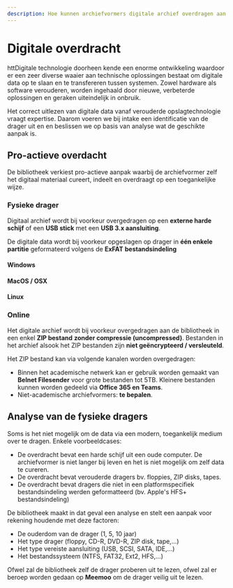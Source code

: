 ```yaml
---
description: Hoe kunnen archiefvormers digitale archief overdragen aan de bibliotheek?
---
```


# Digitale overdracht

httDigitale technologie doorheen kende een enorme ontwikkeling waardoor er een zeer diverse waaier aan technische oplossingen bestaat om digitale data op te slaan en te transfereren tussen systemen. Zowel hardware als software verouderen, worden ingehaald door nieuwe, verbeterde oplossingen en geraken uiteindelijk in onbruik.

Het correct uitlezen van digitale data vanaf verouderde opslagtechnologie vraagt expertise. Daarom voeren we bij intake een identificatie van de drager uit en en beslissen we op basis van analyse wat de geschikte aanpak is.

## Pro-actieve overdacht

De bibliotheek verkiest pro-actieve aanpak waarbij de archiefvormer zelf het digitaal materiaal cureert, indeelt en overdraagt op een toegankelijke wijze.

### Fysieke drager

Digitaal archief wordt bij voorkeur overgedragen op een **externe harde schijf** of een **USB stick** met een **USB 3.x aansluiting**.&#x20;

De digitale data wordt bij voorkeur opgeslagen op drager in **één enkele partitie** geformateerd volgens de **ExFAT** **bestandsindeling**

#### **Windows**

#### MacOS / OSX

#### Linux

### Online

Het digitale archief wordt bij voorkeur overgedragen aan de bibliotheek in een enkel **ZIP bestand** **zonder compressie (uncompressed)**. Bestanden in het archief alsook het ZIP bestanden zijn **niet geëncrypteerd / versleuteld**.

Het ZIP bestand kan via volgende kanalen worden overgedragen:

* Binnen het academische netwerk kan er gebruik worden gemaakt van **Belnet Filesender** voor grote bestanden tot 5TB. Kleinere bestanden kunnen worden gedeeld via **Office 365 en Teams**.
* Niet-academische archiefvormers: **te bepalen**.

## Analyse van de fysieke dragers

Soms is het niet mogelijk om de data via een modern, toegankelijk medium over te dragen. Enkele voorbeeldcases:

* De overdracht bevat een harde schijf uit een oude computer. De archiefvormer is niet langer bij leven en het is niet mogelijk om zelf data te cureren.
* De overdracht bevat verouderde dragers bv. floppies, ZIP disks, tapes.
* De overdracht bevat dragers die niet in een platformspecifiek bestandsindeling werden geformatteerd (bv. Apple's HFS+ bestandsindeling)

De bibliotheek maakt in dat geval een analyse en stelt een aanpak voor rekening houdende met deze factoren:

* De ouderdom van de drager (1, 5, 10 jaar)
* Het type drager (floppy, CD-R, DVD-R, ZIP disk, tape,...)
* Het type vereiste aansluiting (USB, SCSI, SATA, IDE,...)
* Het bestandssysteem (NTFS, FAT32, Ext2, HFS,...)

Ofwel zal de bibliotheek zelf de drager proberen uit te lezen, ofwel zal er beroep worden gedaan op **Meemoo** om de drager veilig uit te lezen.
